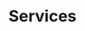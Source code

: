 ---
layout: page
title: Services
nav_title: Services
permalink: /services/
ref: services
lang: en
---